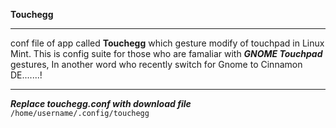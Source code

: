 **Touchegg**
***
conf file of app called **Touchegg** which gesture modify of touchpad in Linux Mint.
This is config suite for those who are famaliar with ***GNOME Touchpad*** gestures, In another word who recently switch for Gnome to Cinnamon DE.......!
***
***Replace touchegg.conf with download file***
`/home/username/.config/touchegg`
